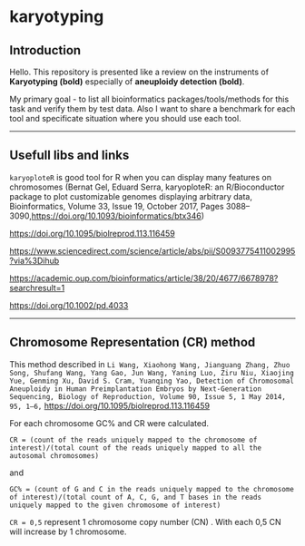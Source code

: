 # karyotyping
## Introduction
Hello. This repository is presented like a review on the instruments of **Karyotyping (bold)** especially of **aneuploidy detection (bold)**. 

My primary goal - to list all bioinformatics packages/tools/methods for this task and verify them by test data. Also I want to share a benchmark for each tool and specificate situation where you should use each tool. 

____
## Usefull libs and links
`karyoploteR` is good tool for R when you can display many features on chromosomes (Bernat Gel, Eduard Serra, karyoploteR: an R/Bioconductor package to plot customizable genomes displaying arbitrary data, Bioinformatics, Volume 33, Issue 19, October 2017, Pages 3088–3090,https://doi.org/10.1093/bioinformatics/btx346) 

https://doi.org/10.1095/biolreprod.113.116459 

https://www.sciencedirect.com/science/article/abs/pii/S0093775411002995?via%3Dihub 

https://academic.oup.com/bioinformatics/article/38/20/4677/6678978?searchresult=1

https://doi.org/10.1002/pd.4033 
____ 
## Chromosome Representation (CR) method 
This method described in `Li Wang, Xiaohong Wang, Jianguang Zhang, Zhuo Song, Shufang Wang, Yang Gao, Jun Wang, Yaning Luo, Ziru Niu, Xiaojing Yue, Genming Xu, David S. Cram, Yuanqing Yao, Detection of Chromosomal Aneuploidy in Human Preimplantation Embryos by Next-Generation Sequencing, Biology of Reproduction, Volume 90, Issue 5, 1 May 2014, 95, 1–6,` https://doi.org/10.1095/biolreprod.113.116459

For each chromosome GC% and CR were calculated. 

`CR = (count of the reads uniquely mapped to the chromosome of interest)/(total count of the reads uniquely mapped to all the autosomal chromosomes)`

and 

`GC% = (count of G and C in the reads uniquely mapped to the chromosome of interest)/(total count of A, C, G, and T bases in the reads uniquely mapped to the given chromosome of interest)`

`CR = 0,5` represent 1 chromosome copy number (CN) . With each 0,5 CN will increase by 1 chromosome. 
